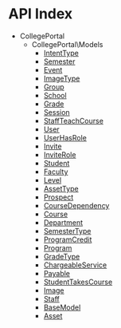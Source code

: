 API Index
=========

* CollegePortal
    * CollegePortal\Models
        * [IntentType](CollegePortal-Models-IntentType.md)
        * [Semester](CollegePortal-Models-Semester.md)
        * [Event](CollegePortal-Models-Event.md)
        * [ImageType](CollegePortal-Models-ImageType.md)
        * [Group](CollegePortal-Models-Group.md)
        * [School](CollegePortal-Models-School.md)
        * [Grade](CollegePortal-Models-Grade.md)
        * [Session](CollegePortal-Models-Session.md)
        * [StaffTeachCourse](CollegePortal-Models-StaffTeachCourse.md)
        * [User](CollegePortal-Models-User.md)
        * [UserHasRole](CollegePortal-Models-UserHasRole.md)
        * [Invite](CollegePortal-Models-Invite.md)
        * [InviteRole](CollegePortal-Models-InviteRole.md)
        * [Student](CollegePortal-Models-Student.md)
        * [Faculty](CollegePortal-Models-Faculty.md)
        * [Level](CollegePortal-Models-Level.md)
        * [AssetType](CollegePortal-Models-AssetType.md)
        * [Prospect](CollegePortal-Models-Prospect.md)
        * [CourseDependency](CollegePortal-Models-CourseDependency.md)
        * [Course](CollegePortal-Models-Course.md)
        * [Department](CollegePortal-Models-Department.md)
        * [SemesterType](CollegePortal-Models-SemesterType.md)
        * [ProgramCredit](CollegePortal-Models-ProgramCredit.md)
        * [Program](CollegePortal-Models-Program.md)
        * [GradeType](CollegePortal-Models-GradeType.md)
        * [ChargeableService](CollegePortal-Models-ChargeableService.md)
        * [Payable](CollegePortal-Models-Payable.md)
        * [StudentTakesCourse](CollegePortal-Models-StudentTakesCourse.md)
        * [Image](CollegePortal-Models-Image.md)
        * [Staff](CollegePortal-Models-Staff.md)
        * [BaseModel](CollegePortal-Models-BaseModel.md)
        * [Asset](CollegePortal-Models-Asset.md)

